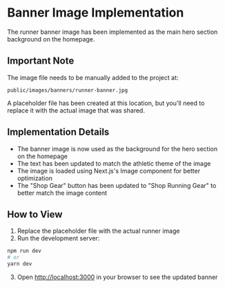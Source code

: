 # Banner Image Implementation

The runner banner image has been implemented as the main hero section background on the homepage.

## Important Note

The image file needs to be manually added to the project at:
```
public/images/banners/runner-banner.jpg
```

A placeholder file has been created at this location, but you'll need to replace it with the actual image that was shared.

## Implementation Details

- The banner image is now used as the background for the hero section on the homepage
- The text has been updated to match the athletic theme of the image
- The image is loaded using Next.js's Image component for better optimization
- The "Shop Gear" button has been updated to "Shop Running Gear" to better match the image content

## How to View

1. Replace the placeholder file with the actual runner image
2. Run the development server:
```bash
npm run dev
# or
yarn dev
```
3. Open [http://localhost:3000](http://localhost:3000) in your browser to see the updated banner
